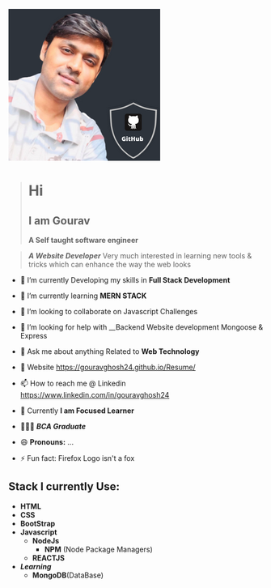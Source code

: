 ![Markdown Logo](https://github.com/gouravghosh24/gouravghosh24/blob/main/Media/git%20pro%20(2).png)
> # Hi
> ## I am __Gourav__
> __A Self taught software engineer__

> *__A Website Developer__* Very much interested in learning new tools & tricks which can enhance the way the web looks


- 🔭 I’m currently Developing my skills in __Full Stack Development__
- 🌱 I’m currently learning __MERN STACK__
- 👯 I’m looking to collaborate on Javascript Challenges
- 🤔 I’m looking for help with __Backend Website development Mongoose & Express 
- 💬 Ask me about anything Related to __Web Technology__
-   Website https://gouravghosh24.github.io/Resume/
- 📫 How to reach me @ Linkedin https://www.linkedin.com/in/gouravghosh24
- 💼 Currently __I am Focused Learner__
- 👨🏻‍🎓 *__BCA Graduate__* 

- 😄 __Pronouns:__ ...
- ⚡ Fun fact: Firefox Logo isn't a fox

## Stack I currently Use:
* __HTML__
* __CSS__
* __BootStrap__
* __Javascript__
  * __NodeJs__
    * __NPM__ (Node Package Managers)
  * __REACTJS__
* *__Learning__*
  * __MongoDB__(DataBase)
